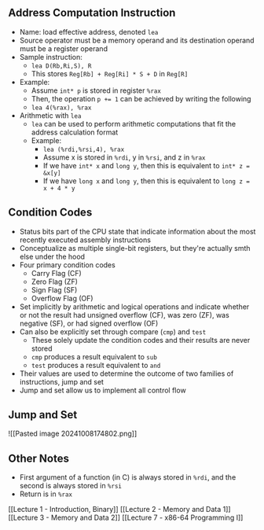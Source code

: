 
## Address Computation Instruction
- Name: load effective address, denoted `lea`
- Source operator must be a memory operand and its destination operand must be a register operand
- Sample instruction:
	- `lea D(Rb,Ri,S), R`
	- This stores `Reg[Rb] + Reg[Ri] * S + D` in `Reg[R]`
- Example:
	- Assume `int* p` is stored in register `%rax`
	- Then, the operation `p += 1` can be achieved by writing the following
	- `lea 4(%rax), %rax`
- Arithmetic with `lea`
	- `lea` can be used to perform arithmetic computations that fit the address calculation format
	- Example:
		- `lea (%rdi,%rsi,4), %rax`
		- Assume x is stored in `%rdi`, y in `%rsi`, and z in `%rax`
		- If we have `int* x` and `long y`, then this is equivalent to `int* z = &x[y]`
		- If we have `long x` and `long y`, then this is equivalent to `long z = x + 4 * y`


## Condition Codes
- Status bits part of the CPU state that indicate information about the most recently executed assembly instructions
- Conceptualize as multiple single-bit registers, but they're actually smth else under the hood
- Four primary condition codes
	- Carry Flag (CF)
	- Zero Flag (ZF)
	- Sign Flag (SF)
	- Overflow Flag (OF)
- Set implicitly by arithmetic and logical operations and indicate whether or not the result had unsigned overflow (CF), was zero (ZF), was negative (SF), or had signed overflow (OF)
- Can also be explicitly set through compare (`cmp`) and `test`
	- These solely update the condition codes and their results are never stored
	- `cmp` produces a result equivalent to `sub`
	- `test` produces a result equivalent to `and`
- Their values are used to determine the outcome of two families of instructions, jump and set
- Jump and set allow us to implement all control flow


## Jump and Set
![[Pasted image 20241008174802.png]]


## Other Notes
- First argument of a function (in C) is always stored in `%rdi`, and the second is always stored in `%rsi`
- Return is in `%rax`



[[Lecture 1 - Introduction, Binary]]
[[Lecture 2 - Memory and Data 1]]
[[Lecture 3 - Memory and Data 2]]
[[Lecture 7 - x86-64 Programming I]]